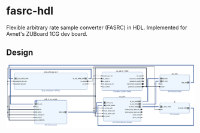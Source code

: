 # fasrc-hdl
Flexible arbitrary rate sample converter (FASRC) in HDL. Implemented for Avnet's ZUBoard 1CG dev board.

## Design

![Design](figs/fasrc_design.svg)
